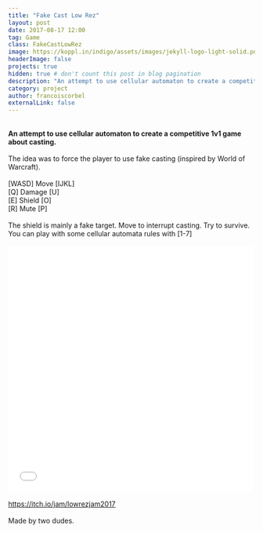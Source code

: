 ```yaml
---
title: "Fake Cast Low Rez"
layout: post
date: 2017-08-17 12:00
tag: Game
class: FakeCastLowRez
image: https://koppl.in/indigo/assets/images/jekyll-logo-light-solid.png
headerImage: false
projects: true
hidden: true # don't count this post in blog pagination
description: "An attempt to use cellular automaton to create a competitive 1v1 game about casting."
category: project
author: francoiscorbel
externalLink: false
---
```

<br>
<strong>An attempt to use cellular automaton to create a competitive 1v1 game about casting.</strong><br><br>
The idea was to force the player to use fake casting (inspired by World of Warcraft).<br>
<br>
[WASD] Move [IJKL]<br>
[Q] Damage [U]<br>
[E] Shield [O]<br>
[R] Mute [P]<br>
<br>
The shield is mainly a fake target. Move to interrupt casting. Try to survive.<br>
You can play with some cellular automata rules with [1-7]<br>
<br>
<div>
    <div data-height="500" class="game_frame" style="height: 500px;width: 500px;" data-width="500 position:relative">
        <iframe msallowfullscreen="true" width="100%" mozallowfullscreen="true" frameborder="0" src="//v6p9d9t4.ssl.hwcdn.net/html/568550/FakeCastLowResWebGL/index.html" scrolling="no" allowtransparency="true" allowfullscreen="true" height="100%" webkitallowfullscreen="true"></iframe>
    </div>
</div>
<br>
<a href="https://itch.io/jam/lowrezjam2017">https://itch.io/jam/lowrezjam2017</a><br>
<br>
Made by two dudes.<br>
<br>
